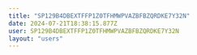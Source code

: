 ```yaml
---
title: "SP129B4DBEXTFFP1Z0TFHMWPVAZBFBZQRDKE7Y32N"
date: 2024-07-21T18:38:15.877Z
user: SP129B4DBEXTFFP1Z0TFHMWPVAZBFBZQRDKE7Y32N
layout: "users"
---
```

    